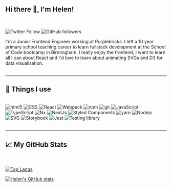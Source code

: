 ## Hi there 👋, I'm Helen!

<br>

![Twitter Follow](https://img.shields.io/twitter/follow/helen8297?style=social)
![GitHub followers](https://img.shields.io/github/followers/helen8297?style=social)

I'm a Junior Frontend Engineer working at Purplebricks. I left a 10 year primary school teaching career to learn fullstack development at the School of Code bootcamp in Birmingham. I really enjoy the frontend, I want to learn all I can about React and I'd love to learn about animating SVGs and D3 for data visualisation.
<br>
<br>

---

## 🧰 Things I use

<br>

  <img alt="html5" src="https://img.shields.io/badge/-HTML5-6100A5?style=flat-square&logo=html5&logoColor=white" />
  <img alt="CSS" src="https://img.shields.io/badge/-CSS-77216F?style=flat-square&logo=css3&logoColor=white" />
  <img alt="React" src="https://img.shields.io/badge/-React-FF61F6?style=flat-square&logo=react&logoColor=white" />
  <img alt="Webpack" src="https://img.shields.io/badge/-Webpack-EA4C89?style=flat-square&logo=webpack&logoColor=white" /> 
  <img alt="npm" src="https://img.shields.io/badge/-NPM-CB3837?style=flat-square&logo=npm&logoColor=white" />
  <img alt="git" src="https://img.shields.io/badge/-Git-E53238?style=flat-square&logo=git&logoColor=white" />
  <img alt="JavaScript" src="https://img.shields.io/badge/-JavaScript-FF4713?style=flat-square&logo=javascript&logoColor=white" />
  <img alt="TypeScript" src="https://img.shields.io/badge/-TypeScript-FF9C42?style=flat-square&logo=typescript&logoColor=white" />
  <img alt="Nx" src="https://img.shields.io/badge/-Nx-F29400?style=flat-square&logo=nx&logoColor=white" />
  <img alt="NextJs" src="https://img.shields.io/badge/-NextJs-CD9834?style=flat-square&logo=next.js&logoColor=white" />
  <img alt="Styled Components" src="https://img.shields.io/badge/-Styled_Components-83B81A?style=flat-square&logo=styled-components&logoColor=white" />
  <img alt="yarn" src="https://img.shields.io/badge/-Yarn-239120?style=flat-square&logo=yarn&logoColor=white" />
  <img alt="Nodejs" src="https://img.shields.io/badge/-Nodejs-00B388?style=flat-square&logo=Node.js&logoColor=white" />
  <img alt="SVG" src="https://img.shields.io/badge/-SVG-00C4CC?style=flat-square&logo=svg&logoColor=white" />
  <img alt="Storybook" src="https://img.shields.io/badge/-Storybook-00BAF2?style=flat-square&logo=storybook&logoColor=white" />
  <img alt="Jest" src="https://img.shields.io/badge/-Jest-0085C0?style=flat-square&logo=Jest&logoColor=white" />
  <img alt="Testing library" src="https://img.shields.io/badge/-Testing_Library-006699?style=flat-square&logo=testing-library&logoColor=white" />

<br>
<br>

---

## &#x1f4c8; My GitHub Stats

<br/>

[![Top Langs](https://github-readme-stats.vercel.app/api/top-langs/?username=helen8297&theme=nightowl)](https://github.com/anuraghazra/github-readme-stats)

[![Helen's GitHub stats](https://github-readme-stats.vercel.app/api?username=helen8297&theme=nightowl&?count_private=true&show_icons=true&include_all_commits=true)](https://github.com/anuraghazra/github-readme-stats)

